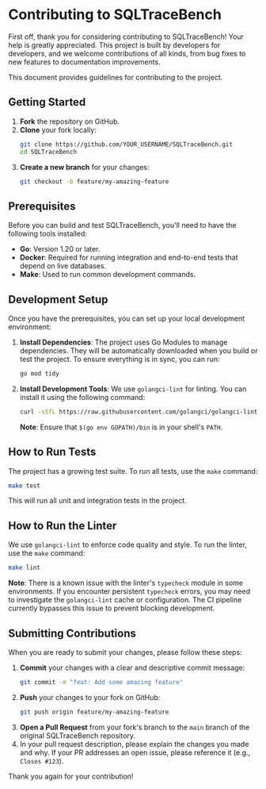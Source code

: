 # Contributing to SQLTraceBench

First off, thank you for considering contributing to SQLTraceBench! Your help is greatly appreciated. This project is built by developers for developers, and we welcome contributions of all kinds, from bug fixes to new features to documentation improvements.

This document provides guidelines for contributing to the project.

## Getting Started

1.  **Fork** the repository on GitHub.
2.  **Clone** your fork locally:
    ```bash
    git clone https://github.com/YOUR_USERNAME/SQLTraceBench.git
    cd SQLTraceBench
    ```
3.  **Create a new branch** for your changes:
    ```bash
    git checkout -b feature/my-amazing-feature
    ```

## Prerequisites

Before you can build and test SQLTraceBench, you'll need to have the following tools installed:

-   **Go**: Version 1.20 or later.
-   **Docker**: Required for running integration and end-to-end tests that depend on live databases.
-   **Make**: Used to run common development commands.

## Development Setup

Once you have the prerequisites, you can set up your local development environment:

1.  **Install Dependencies**: The project uses Go Modules to manage dependencies. They will be automatically downloaded when you build or test the project. To ensure everything is in sync, you can run:
    ```bash
    go mod tidy
    ```

2.  **Install Development Tools**: We use `golangci-lint` for linting. You can install it using the following command:
    ```bash
    curl -sSfL https://raw.githubusercontent.com/golangci/golangci-lint/master/install.sh | sh -s -- -b $(go env GOPATH)/bin v1.55.2
    ```
    **Note**: Ensure that `$(go env GOPATH)/bin` is in your shell's `PATH`.

## How to Run Tests

The project has a growing test suite. To run all tests, use the `make` command:

```bash
make test
```

This will run all unit and integration tests in the project.

## How to Run the Linter

We use `golangci-lint` to enforce code quality and style. To run the linter, use the `make` command:

```bash
make lint
```

**Note**: There is a known issue with the linter's `typecheck` module in some environments. If you encounter persistent `typecheck` errors, you may need to investigate the `golangci-lint` cache or configuration. The CI pipeline currently bypasses this issue to prevent blocking development.

## Submitting Contributions

When you are ready to submit your changes, please follow these steps:

1.  **Commit** your changes with a clear and descriptive commit message:
    ```bash
    git commit -m "feat: Add some amazing feature"
    ```
2.  **Push** your changes to your fork on GitHub:
    ```bash
    git push origin feature/my-amazing-feature
    ```
3.  **Open a Pull Request** from your fork's branch to the `main` branch of the original SQLTraceBench repository.
4.  In your pull request description, please explain the changes you made and why. If your PR addresses an open issue, please reference it (e.g., `Closes #123`).

Thank you again for your contribution!

